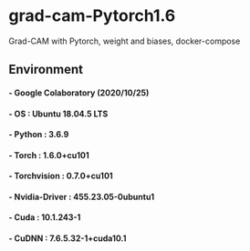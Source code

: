 # grad-cam-Pytorch1.6
Grad-CAM with Pytorch, weight and biases, docker-compose

## Environment 
#### - Google Colaboratory (2020/10/25)
#### - OS : **Ubuntu 18.04.5 LTS**
#### - Python : **3.6.9**
#### - Torch : **1.6.0+cu101**
#### - Torchvision : **0.7.0+cu101**
#### - Nvidia-Driver :  **455.23.05-0ubuntu1**
#### - Cuda : **10.1.243-1**
#### - CuDNN : **7.6.5.32-1+cuda10.1**
